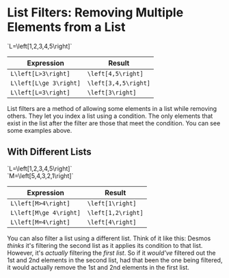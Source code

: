 <!--template=tips-tricks-template.html-->

# List Filters: Removing Multiple Elements from a List

<div class="math">`L=\left[1,2,3,4,5\right]`</div>

| Expression | Result |
| - | - |
| <div class="math">`L\left[L>3\right]`</div> | <div class="math">`\left[4,5\right]`</div> |
| <div class="math">`L\left[L\ge 3\right]`</div> | <div class="math">`\left[3,4,5\right]`</div> |
| <div class="math">`L\left[L=3\right]`</div> | <div class="math">`\left[3\right]`</div> |

List filters are a method of allowing some elements in a list while removing others. They let you index a list using a condition. The only elements that exist in the list after the filter are those that meet the condition. You can see some examples above.

## With Different Lists

<div class="math">`L=\left[1,2,3,4,5\right]`</div>
<div class="math">`M=\left[5,4,3,2,1\right]`</div>

| Expression | Result |
| - | - |
| <div class="math">`L\left[M>4\right]`</div> | <div class="math">`\left[1\right]`</div> |
| <div class="math">`L\left[M\ge 4\right]`</div> | <div class="math">`\left[1,2\right]`</div> |
| <div class="math">`L\left[M=4\right]`</div> | <div class="math">`\left[4\right]`</div> |

You can also filter a list using a different list. Think of it like this: Desmos *thinks* it's filtering the second list as it applies its condition to that list. However, it's *actually* filtering the *first list*. So if it *would've* filtered out the 1st and 2nd elements in the second list, had that been the one being filtered, it would actually remove the 1st and 2nd elements in the first list.